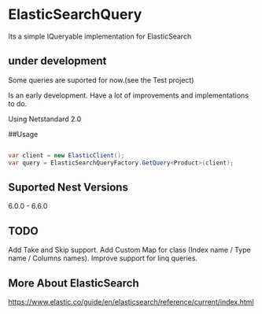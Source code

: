 # ElasticSearchQuery
Its a simple IQueryable implementation for ElasticSearch

## under development

Some queries are suported for now.(see the Test project)

Is an early development. Have a lot of improvements and implementations to do.

Using Netstandard 2.0


##Usage
 ```csharp
 
 var client = new ElasticClient();
 var query = ElasticSearchQueryFactory.GetQuery<Product>(client);
 
 ```

## Suported Nest Versions

6.0.0 - 6.6.0

## TODO

Add Take and Skip support.
Add Custom Map for class (Index name / Type name / Columns names).
Improve support for linq queries.

## More About ElasticSearch
https://www.elastic.co/guide/en/elasticsearch/reference/current/index.html
